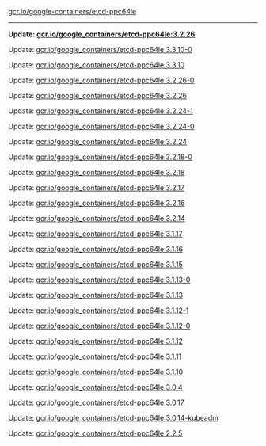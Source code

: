 [gcr.io/google-containers/etcd-ppc64le](https://hub.docker.com/r/cruse/etcd-ppc64le/tags/) 

----
**Update: [gcr.io/google_containers/etcd-ppc64le:3.2.26](https://hub.docker.com/r/cruse/etcd-ppc64le/tags/)**

Update: [gcr.io/google_containers/etcd-ppc64le:3.3.10-0](https://hub.docker.com/r/cruse/etcd-ppc64le/tags/)

Update: [gcr.io/google_containers/etcd-ppc64le:3.3.10](https://hub.docker.com/r/cruse/etcd-ppc64le/tags/)

Update: [gcr.io/google_containers/etcd-ppc64le:3.2.26-0](https://hub.docker.com/r/cruse/etcd-ppc64le/tags/)

Update: [gcr.io/google_containers/etcd-ppc64le:3.2.26](https://hub.docker.com/r/cruse/etcd-ppc64le/tags/)

Update: [gcr.io/google_containers/etcd-ppc64le:3.2.24-1](https://hub.docker.com/r/cruse/etcd-ppc64le/tags/)

Update: [gcr.io/google_containers/etcd-ppc64le:3.2.24-0](https://hub.docker.com/r/cruse/etcd-ppc64le/tags/)

Update: [gcr.io/google_containers/etcd-ppc64le:3.2.24](https://hub.docker.com/r/cruse/etcd-ppc64le/tags/)

Update: [gcr.io/google_containers/etcd-ppc64le:3.2.18-0](https://hub.docker.com/r/cruse/etcd-ppc64le/tags/)

Update: [gcr.io/google_containers/etcd-ppc64le:3.2.18](https://hub.docker.com/r/cruse/etcd-ppc64le/tags/)

Update: [gcr.io/google_containers/etcd-ppc64le:3.2.17](https://hub.docker.com/r/cruse/etcd-ppc64le/tags/)

Update: [gcr.io/google_containers/etcd-ppc64le:3.2.16](https://hub.docker.com/r/cruse/etcd-ppc64le/tags/)

Update: [gcr.io/google_containers/etcd-ppc64le:3.2.14](https://hub.docker.com/r/cruse/etcd-ppc64le/tags/)

Update: [gcr.io/google_containers/etcd-ppc64le:3.1.17](https://hub.docker.com/r/cruse/etcd-ppc64le/tags/)

Update: [gcr.io/google_containers/etcd-ppc64le:3.1.16](https://hub.docker.com/r/cruse/etcd-ppc64le/tags/)

Update: [gcr.io/google_containers/etcd-ppc64le:3.1.15](https://hub.docker.com/r/cruse/etcd-ppc64le/tags/)

Update: [gcr.io/google_containers/etcd-ppc64le:3.1.13-0](https://hub.docker.com/r/cruse/etcd-ppc64le/tags/)

Update: [gcr.io/google_containers/etcd-ppc64le:3.1.13](https://hub.docker.com/r/cruse/etcd-ppc64le/tags/)

Update: [gcr.io/google_containers/etcd-ppc64le:3.1.12-1](https://hub.docker.com/r/cruse/etcd-ppc64le/tags/)

Update: [gcr.io/google_containers/etcd-ppc64le:3.1.12-0](https://hub.docker.com/r/cruse/etcd-ppc64le/tags/)

Update: [gcr.io/google_containers/etcd-ppc64le:3.1.12](https://hub.docker.com/r/cruse/etcd-ppc64le/tags/)

Update: [gcr.io/google_containers/etcd-ppc64le:3.1.11](https://hub.docker.com/r/cruse/etcd-ppc64le/tags/)

Update: [gcr.io/google_containers/etcd-ppc64le:3.1.10](https://hub.docker.com/r/cruse/etcd-ppc64le/tags/)

Update: [gcr.io/google_containers/etcd-ppc64le:3.0.4](https://hub.docker.com/r/cruse/etcd-ppc64le/tags/)

Update: [gcr.io/google_containers/etcd-ppc64le:3.0.17](https://hub.docker.com/r/cruse/etcd-ppc64le/tags/)

Update: [gcr.io/google_containers/etcd-ppc64le:3.0.14-kubeadm](https://hub.docker.com/r/cruse/etcd-ppc64le/tags/)

Update: [gcr.io/google_containers/etcd-ppc64le:2.2.5](https://hub.docker.com/r/cruse/etcd-ppc64le/tags/)

